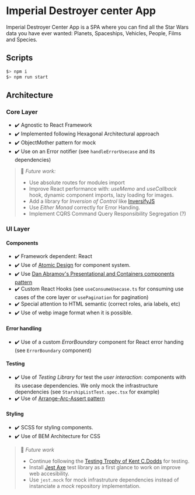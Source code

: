 # Imperial Destroyer center App

Imperial Destroyer Center App is a SPA where you can find all the Star Wars data you have ever wanted: Planets, Spaceships, Vehicles, People, Films and Species.

## Scripts

```bash
$> npm i
$> npm run start
```

## Architecture

### Core Layer

- ✔️ Agnostic to React Framework
- ✔️ Implemented following Hexagonal Architectural approach
- ✔️ ObjectMother pattern for mock
- ✔️ Use on an Error notifier (see `handleErrorUsecase` and its dependencies)

> 📝 _Future work:_
>
> - Use absolute routes for modules import
> - Improve React performance with: _useMemo_ and _useCallback_ hook, dynamic component imports, lazy loading for images.
> - Add a library for _Inversion of Control_ like [InversifyJS](https://inversify.io/)
> - Use _Either Monad_ correctly for Error Handing.
> - Implement CQRS Command Query Responsibility Segregation (?)

### UI Layer

#### Components

- ✔️ Framework dependent: React
- ✔️ Use of [Atomic Design](https://www.uifrommars.com/atomic-design-ventajas/) for component system.
- ✔️ Use [Dan Abramov's Presentational and Containers components pattern](https://medium.com/@dan_abramov/smart-and-dumb-components-7ca2f9a7c7d0)
- ✔️ Custom React Hooks (see `useConsumeUsecase.ts` for consuming use cases of the core layer or `usePagination` for pagination)
- ✔️ Special attention to HTML semantic (correct roles, aria labels, etc)
- ✔️ Use of webp image format when it is possible.

#### Error handling

- ✔️ Use of a custom _ErrorBoundary_ component for React error handing (see `ErrorBoundary` component)

#### Testing

- ✔️ Use of _Testing Library_ for test the _user interaction_: components with its usecase dependencies. We only mock the infrastructure dependencies (see `StarshipListTest.spec.tsx` for example)
- ✔️ Use of [Arrange-Arc-Assert pattern](https://medium.com/@pjbgf/title-testing-code-ocd-and-the-aaa-pattern-df453975ab80)

#### Styling

- ✔️ SCSS for styling components.
- ✔️ Use of BEM Architecture for CSS

> 📝 _Future work_
>
> - Continue following the [Testing Trophy of Kent C.Dodds](https://kentcdodds.com/blog/write-tests) for testing.
> - Install [Jest Axe](https://github.com/nickcolley/jest-axe) test library as a first glance to work on improve web accesibility.
> - Use `jest.mock` for mock infrastruture dependencies instead of instanciate a _mock_ repository implementation.
